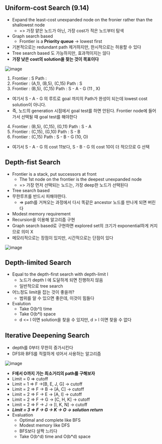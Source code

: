## Uniform-cost Search (9.14)
* Expand the least-cost unexpanded node on the fronier rather than the shallowest node
  * => 가장 얕은 노드가 아닌, 가장 cost가 적은 노드부터 탐색
* Graph search based
  * Frontier is a **Priority queue** -> lowest first
* 기본적으로는 redundant path 제거하지만, 한시적으로는 허용할 수 있다
* Tree search based 도 가능하지만, 효과적이지는 않다
* **가장 낮은 cost의 solution을 찾는 것이 목표이다**

![image](https://user-images.githubusercontent.com/68818952/133918195-69fcf274-eaee-492f-aad5-f93121bd830d.png)
1. Frontier : S         Path : 
2. Frontier : (A,1), (B,5), (C,15)    Path : S
3. Frontier : (B,5), (C,15)           Path : S - A - G (11 , X)
* 여기서 S - A - G 의 루트로 goal 까지의 Path가 완성이 되는데 lowest cost solution이 아니다.
* 즉, 노드의 generation 시점에서 goal test를 하면 안된다. Frontier node에 들어가서 선택될 때 goal test를 해야한다
4. Frontier : (B,5), (C,15), (G,11)   Path : S - A
5. Frontier : (C,15), (G,10)          Path : S - B
6. Frontier : (C,15)                  Path : S - B - G (10, O)
* 여기서 S - A - G 의 cost 11보다, S - B - G 의 cost 10이 더 적으므로 G 선택

## Depth-fist Search
* Frontier is a stack, put successors at front
  * The 1st node on the frontier is the deepest unexpanded node
  * => 가장 먼저 선택되는 노드는, 가장 deep한 노드가 선택된다
* Tree search based
* 무한루프를 반드시 피해야한다.
  * => path를 거쳐오는 과정에서 다시 똑같은 ancestor 노드를 만나게 되면 버린다 
* Modest memory requirement
* Recursion을 이용해 알고리즘 구현
* Graph search based로 구현하면 explored set의 크기가 exponential하게 커지므로 의미 X
* 메모리적으로는 장점이 있지만, 시간적으로는 단점이 있다

![image](https://user-images.githubusercontent.com/68818952/133918781-9e67bb6f-da94-489a-b4ef-23a062f25204.png)


## Depth-limited Search
* Equal to the depth-first search with depth-limit l
  * 노드가 depth l 에 도달하게 되면 진행하지 않음
  * 일반적으로 tree search
* 어느정도 limit을 잡는 것이 좋을까?
  * 범위를 알 수 있으면 좋은데, 이것이 힘들다
* Evalution
  * Take O(b^l) time
  * Take O(b*l) space
  * d <= l 이면 solution을 찾을 수 있지만, d > l 이면 찾을 수 없다


## Iterative Deepening Search
* depth를 0부터 무한히 증가시킨다
* DFS와 BFS를 적절하게 섞어서 사용하는 알고리즘

![image](https://user-images.githubusercontent.com/68818952/133919636-f71e76dc-ff69-457d-956e-f461c090291f.png)

* **F에서 O까지 가는 최소거리의 path를 구해보자**
* Limit = 0 => cutoff
* Limit = 1 => F ->[B, E, J, G] -> cutoff
* Limit = 2 => F -> B -> [A, C] -> cutoff
* Limit = 2 => F -> E -> [A, I] -> cutoff
* Limit = 2 => F -> G -> [C, H, K] -> cutoff
* Limit = 2 => F -> J -> [I, K, N] -> cutoff
* ***Limit = 3 => F -> G -> K -> O -> solution return***
* Evaluation
  * Optimal and complete like BFS
  * Modest memory like DFS
  * BFS보다 살짝 느리다
  * Take O(b^d) time and O(b*d) space

